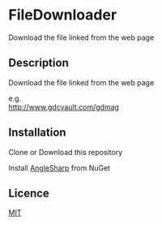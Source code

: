 # FileDownloader
Download the file linked from the web page

## Description
Download the file linked from the web page<br>

e.g.<br>
http://www.gdcvault.com/gdmag<br>

## Installation

Clone or Download this repository

Install [AngleSharp](https://github.com/AngleSharp/AngleSharp) from NuGet


## Licence

[MIT](https://github.com/mawasi/Slideshow/blob/master/LICENSE)

